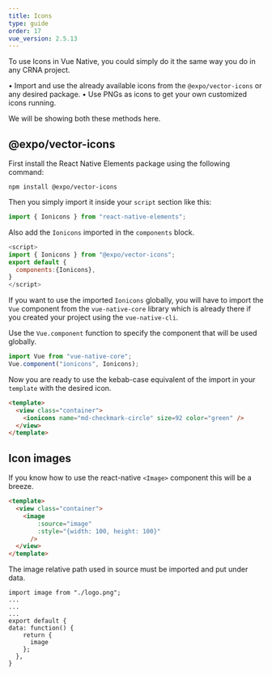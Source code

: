 ```yaml
---
title: Icons
type: guide
order: 17
vue_version: 2.5.13
---
```


To use Icons in Vue Native, you could simply do it the same way you do in any CRNA project.

• Import and use the already available icons from the `@expo/vector-icons` or any desired package.
• Use PNGs as icons to get your own customized icons running.

We will be showing both these methods here.

## @expo/vector-icons

First install the React Native Elements package using the following command:

```shell
npm install @expo/vector-icons
```

Then you simply import it inside your `script` section like this:

```js
import { Ionicons } from "react-native-elements";
```

Also add the `Ionicons` imported in the `components` block.

```js
<script>
import { Ionicons } from "@expo/vector-icons";
export default {
  components:{Ionicons},
}
</script>
```

If you want to use the imported `Ionicons` globally, you will have to import the `Vue` component from the `vue-native-core` library which is already there if you created your project using the `vue-native-cli`.

Use the `Vue.component` function to specify the component that will be used globally.

```js
import Vue from "vue-native-core";
Vue.component("ionicons", Ionicons);
```

Now you are ready to use the kebab-case equivalent of the import in your `template` with the desired icon.

```html
<template>
  <view class="container">
    <ionicons name="md-checkmark-circle" size=92 color="green" />
  </view>
</template>
```

## Icon images

If you know how to use the react-native `<Image>` component this will be a breeze.

```html
<template>
  <view class="container">
    <image
        :source="image"
        :style="{width: 100, height: 100}"
      />
  </view>
</template>
```

The image relative path used in source must be imported and put under data.

```
import image from "./logo.png";
...
...
...
export default {
data: function() {
    return {
      image
    };
  },
}
```
